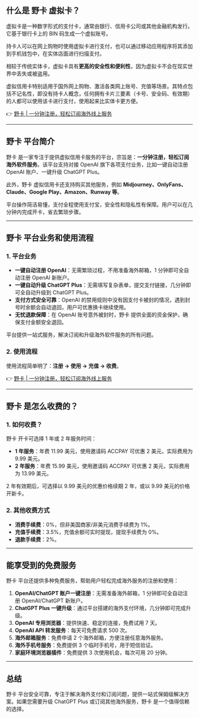 ## 什么是 野卡 虚拟卡？

虚拟卡是一种数字形式的支付卡，通常由银行、信用卡公司或其他金融机构发行。它基于银行卡上的 BIN 码生成一个虚拟账号。

持卡人可以在网上购物时使用虚拟卡进行支付，也可以通过移动应用程序将其添加到手机钱包中，在实体店面进行扫描支付。

相较于传统实体卡，虚拟卡具有**更高的安全性和便利性**，因为虚拟卡不会在现实世界中丢失或被盗用。

虚拟信用卡特别适用于国外网上购物、激活各类网上账号、充值等场景。其特点包括不记名性，即没有持卡人概念，任何拥有卡片三要素（卡号、安全码、有效期）的人都可以使用该卡进行支付，使用起来比实体卡更方便。

👉 [野卡 | 一分钟注册，轻松订阅海外线上服务](https://bit.ly/bewildcard)

---

## 野卡 平台简介

野卡 是一家专注于提供虚拟信用卡服务的平台，宗旨是：**一分钟注册，轻松订阅海外软件服务**。该平台支持对接 OpenAI 旗下各项支付业务，比如一键自动注册 OpenAI 账户、一键升级 ChatGPT Plus。

此外，野卡 虚拟信用卡还支持购买其他服务，例如 **Midjourney、OnlyFans、Claude、Google Play、Amazon、Runway 等**。

平台操作简洁易懂，支付全程使用支付宝，安全性和隐私性有保障。用户可以在几分钟内完成开卡，省去繁琐步骤。

---

## 野卡 平台业务和使用流程

### 1. 平台业务

- **一键自动注册 OpenAI**：无需繁琐过程，不用准备海外邮箱，1 分钟即可全自动注册 OpenAI 新账户。
- **一键自动升级 ChatGPT Plus**：无需填写复杂表单，提交支付链接，几分钟即可全自动升级到 ChatGPT Plus。
- **支付方式安全可靠**：OpenAI 的禁用规则中没有因支付卡被封的情况，遇到封号时余额会自动退回，用户可优惠换卡继续使用。
- **无忧退款保障**：在 OpenAI 账号意外被封时，野卡 提供全面的资金保护，确保支付金额安全退回。

平台提供一站式服务，解决订阅和升级海外软件服务的所有问题。

### 2. 使用流程

使用流程简单明了：**注册 → 使用 → 充值 → 收费**。

👉 [野卡 | 一分钟注册，轻松订阅海外线上服务](https://bit.ly/bewildcard)

---

## 野卡 是怎么收费的？

### 1. 如何收费？

野卡 开卡可选择 1 年或 2 年服务时间：

- **1 年服务**：年费 11.99 美元，使用邀请码 ACCPAY 可优惠 2 美元，实际费用为 9.99 美元。
- **2 年服务**：年费 15.99 美元，使用邀请码 ACCPAY 可优惠 2 美元，实际费用为 13.99 美元。

2 年有效期后，可选择以 9.99 美元的优惠价格续期 2 年，或以 9.99 美元的价格开新卡。

### 2. 其他收费方式

- **消费手续费**：0%，但非美国商家/非美元消费手续费为 1%。
- **充值手续费**：3.5%，充值余额可实时提现，提现手续费为 0%。
- **退款手续费**：2%。

---

## 能享受到的免费服务

野卡 平台还提供多种免费服务，帮助用户轻松完成海外服务的注册和使用：

1. **OpenAI/ChatGPT 账户一键注册**：无需准备海外邮箱，1 分钟即可全自动注册 OpenAI/ChatGPT 新账户。
2. **ChatGPT Plus 一键升级**：通过平台搭建的海外支付环境，几分钟即可完成升级。
3. **OpenAI 专用浏览器**：提供快速、稳定的连接，免费试用 7 天。
4. **OpenAI API 转发服务**：每天可免费请求 500 次。
5. **海外邮箱服务**：免费申请 2 个海外邮箱，方便注册任意海外服务。
6. **海外手机号服务**：免费提供 3 个临时手机号，用于短信验证。
7. **家庭环境浏览器插件**：免费提供 3 次使用机会，每次可用 20 分钟。

---

## 总结

野卡 平台安全可靠，专注于解决海外支付和订阅问题，提供一站式保姆级解决方案。如果您需要升级 ChatGPT Plus 或订阅其他海外服务，野卡 是一个值得信赖的选择。